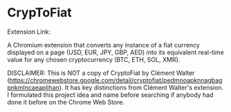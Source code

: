 # CrypToFiat

Extension Link:

A Chromium extension that converts any instance of a fiat currency displayed on a page (USD, EUR, JPY, GBP, AED) into its equivalent real-time value for any chosen cryptocurrency (BTC, ETH, SOL, XMR). 


DISCLAIMER: This is NOT a copy of CryptoFiat by Clément Walter (https://chromewebstore.google.com/detail/cryptofiat/pedmnoapknnagbagpnkmlncaeapljhan). It has key distinctions from Clément Walter's extension. I formulated this project idea and name before searching if anybody had done it before on the Chrome Web Store. 
